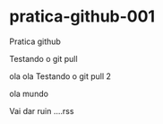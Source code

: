 # pratica-github-001
Pratica github

Testando o git pull

ola ola
Testando o git pull 2

ola mundo

Vai dar ruin ....rss
